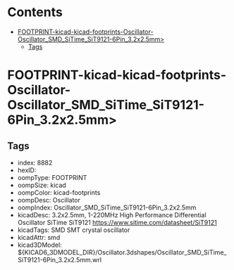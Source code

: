 



Contents
========

* [FOOTPRINT-kicad-kicad-footprints-Oscillator-Oscillator_SMD_SiTime_SiT9121-6Pin_3.2x2.5mm>](#footprint-kicad-kicad-footprints-oscillator-oscillator_smd_sitime_sit9121-6pin_32x25mm)
	* [Tags](#tags)

# FOOTPRINT-kicad-kicad-footprints-Oscillator-Oscillator_SMD_SiTime_SiT9121-6Pin_3.2x2.5mm>

## Tags

- index: 8882
- hexID: 
- oompType: FOOTPRINT
- oompSize: kicad
- oompColor: kicad-footprints
- oompDesc: Oscillator
- oompIndex: Oscillator_SMD_SiTime_SiT9121-6Pin_3.2x2.5mm
- kicadDesc: 3.2x2.5mm, 1-220MHz High Performance Differential Oscillator SiTime SiT9121 https://www.sitime.com/datasheet/SiT9121
- kicadTags: SMD SMT crystal oscillator
- kicadAttr: smd
- kicad3DModel: ${KICAD6_3DMODEL_DIR}/Oscillator.3dshapes/Oscillator_SMD_SiTime_SiT9121-6Pin_3.2x2.5mm.wrl

